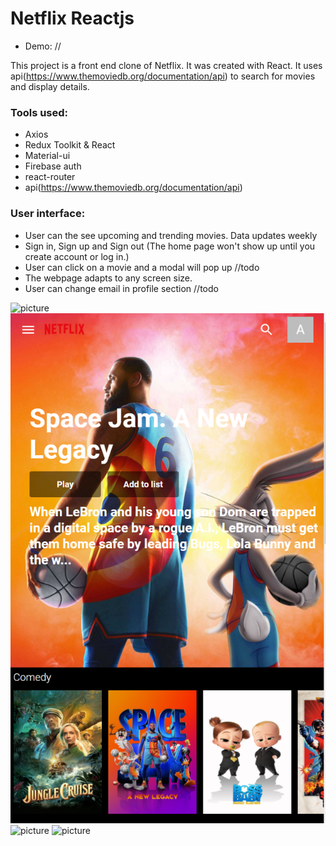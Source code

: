 # Netflix Reactjs

- Demo: //

This project is a front end clone of Netflix. It was created with React. It uses api(https://www.themoviedb.org/documentation/api) to search for movies and display details.


### Tools used:
- Axios
- Redux Toolkit & React
- Material-ui
- Firebase auth
- react-router
- api(https://www.themoviedb.org/documentation/api)

### User interface: 

- User can the see upcoming and trending movies. Data updates weekly 
- Sign in, Sign up and Sign out (The home page won't show up until you create account or log in.)
- User can click on a movie and a modal will pop up //todo
- The webpage adapts to any screen size. 
- User can change email in profile section //todo

![picture](https://github.com/KWiduch/netflix-react/blob/develop/netflix-react/public/image/homescreen.PNG)
![picture](https://github.com/KWiduch/netflix-react/blob/develop/netflix-react/public/image/homescreen_phone.PNG)
![picture](https://github.com/KWiduch/netflix-react/blob/develop/netflix-react/public/image/startingScreen.jpg)
![picture](https://github.com/KWiduch/netflix-react/blob/develop/netflix-react/public/image/registerScreen.PNG)





